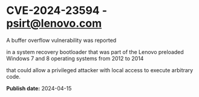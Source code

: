 # CVE-2024-23594 - psirt@lenovo.com


A buffer overflow vulnerability was reported

in a system recovery bootloader that was part of the Lenovo preloaded Windows 7 and 8 operating systems from 2012 to 2014


 that could allow a privileged attacker with local access to execute arbitrary code. 



**Publish date:** 2024-04-15
